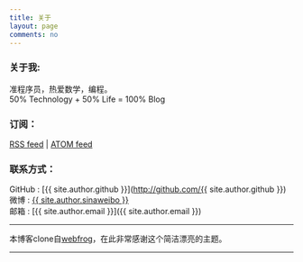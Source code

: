 ```yaml
---
title: 关于
layout: page
comments: no
---
```


### 关于我:

准程序员，热爱数学，编程。  
50% Technology + 50% Life = 100% Blog  

### 订阅：

<p><a href="/rss.xml" target="_blank">RSS feed</a> | <a href="/atom.xml" target="_blank">ATOM feed</a></p>

### 联系方式：

<!-- <p><a href="http://weibo.com/2491616324/profile?" target="_blank" style="margin-left:-5px;"><img src="http://www.weibo.com/favicon.ico" alt="进入新浪微博" width="20"/></a><a target="_blank" href="http://wpa.qq.com/msgrd?v=3&uin=657006463&site=qq&menu=yes"><img border="0" src="http://wpa.qq.com/pa?p=2:657006463:52" alt="点击这里给我发消息" title="点击这里给我发消息" width="20"/></a></p>   -->
GitHub : [{{ site.author.github }}](http://github.com/{{ site.author.github }})  
微博 : [{{ site.author.sinaweibo }}](http://weibo.com/zhenglinj )  
邮箱 : [{{ site.author.email }}]({{ site.author.email }})
<!-- QQ : [{{ site.author.qq }}](http://wpa.qq.com/msgrd?v=3&uin=657006463&site=qq&menu=yes )   -->

----

本博客clone自[webfrog](https://github.com/webfrogs/webfrogs.github.com)，在此非常感谢这个简洁漂亮的主题。  

----
